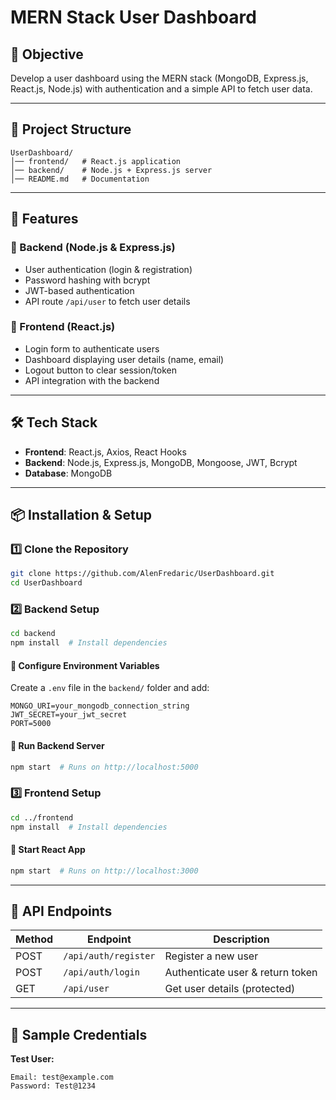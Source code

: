 # MERN Stack User Dashboard

## 📌 Objective
Develop a user dashboard using the MERN stack (MongoDB, Express.js, React.js, Node.js) with authentication and a simple API to fetch user data.

---
## 📁 Project Structure
```
UserDashboard/
│── frontend/   # React.js application
│── backend/    # Node.js + Express.js server
│── README.md   # Documentation
```

---
## 🚀 Features
### 🔹 Backend (Node.js & Express.js)
- User authentication (login & registration)
- Password hashing with bcrypt
- JWT-based authentication
- API route `/api/user` to fetch user details

### 🔹 Frontend (React.js)
- Login form to authenticate users
- Dashboard displaying user details (name, email)
- Logout button to clear session/token
- API integration with the backend

---
## 🛠️ Tech Stack
- **Frontend**: React.js, Axios, React Hooks
- **Backend**: Node.js, Express.js, MongoDB, Mongoose, JWT, Bcrypt
- **Database**: MongoDB

---
## 📦 Installation & Setup
### 1️⃣ Clone the Repository
```sh
git clone https://github.com/AlenFredaric/UserDashboard.git
cd UserDashboard
```

### 2️⃣ Backend Setup
```sh
cd backend
npm install  # Install dependencies
```
#### 🔹 Configure Environment Variables
Create a `.env` file in the `backend/` folder and add:
```
MONGO_URI=your_mongodb_connection_string
JWT_SECRET=your_jwt_secret
PORT=5000
```
#### 🔹 Run Backend Server
```sh
npm start  # Runs on http://localhost:5000
```

### 3️⃣ Frontend Setup
```sh
cd ../frontend
npm install  # Install dependencies
```
#### 🔹 Start React App
```sh
npm start  # Runs on http://localhost:3000
```

---
## 📡 API Endpoints
| Method | Endpoint     | Description |
|--------|-------------|-------------|
| POST   | `/api/auth/register` | Register a new user |
| POST   | `/api/auth/login` | Authenticate user & return token |
| GET    | `/api/user` | Get user details (protected) |

---
## 📝 Sample Credentials
**Test User:**
```
Email: test@example.com
Password: Test@1234
```



